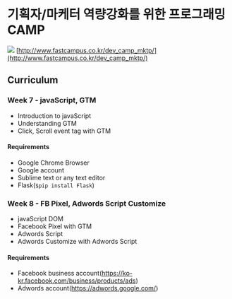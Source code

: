 # 기획자/마케터 역량강화를 위한 프로그래밍 CAMP

![](http://cdn.www.fastcampus.co.kr/wp-content/uploads/2017/12/Artboard-1-3.png)
[http://www.fastcampus.co.kr/dev_camp_mktp/](http://www.fastcampus.co.kr/dev_camp_mktp/)
## Curriculum

### Week 7 - javaScript, GTM

- Introduction to javaScript
- Understanding GTM
- Click, Scroll event tag with GTM

#### Requirements
- Google Chrome Browser
- Google account
- Sublime text or any text editor
- Flask(`$pip install Flask`)

### Week 8 - FB Pixel, Adwords Script Customize
- javaScript DOM
- Facebook Pixel with GTM
- Adwords Script
- Adwords Customize with Adwords Script

#### Requirements
- Facebook business account(https://ko-kr.facebook.com/business/products/ads)
- Adwords account(https://adwords.google.com/)
